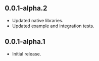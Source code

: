 ## 0.0.1-alpha.2

* Updated native libraries.
* Updated example and integration tests.

## 0.0.1-alpha.1

* Initial release.
